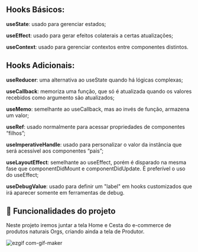 ## Hooks Básicos:

**useState**: usado para gerenciar estados;

**useEffect**: usado para gerar efeitos colaterais a certas atualizações;

**useContext**: usado para gerenciar contextos entre componentes distintos.

## Hooks Adicionais:

**useReducer**: uma alternativa ao useState quando há lógicas complexas;

**useCallback**: memoriza uma função, que só é atualizada quando os valores recebidos como argumento são atualizados;

**useMemo**: semelhante ao useCallback, mas ao invés de função, armazena um valor;

**useRef**: usado normalmente para acessar propriedades de componentes “filhos”;

**useImperativeHandle**: usado para personalizar o valor da instância que será acessível aos componentes “pais”;

**useLayoutEffect**: semelhante ao useEffect, porém é disparado na mesma fase que componentDidMount e componentDidUpdate. É preferível o uso do useEffect;

**useDebugValue**: usado para definir um "label" em hooks customizados que irá aparecer somente em ferramentas de debug.

## 🔨 Funcionalidades do projeto

Neste projeto iremos juntar a tela Home e Cesta do e-commerce de produtos naturais Orgs, criando ainda a tela de Produtor.

![ezgif com-gif-maker](https://user-images.githubusercontent.com/9091491/140552376-f1c1523d-5c69-42fe-a2fa-4021ed77160a.gif)
